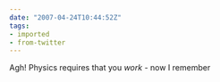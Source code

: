 ```yaml
---
date: "2007-04-24T10:44:52Z"
tags:
- imported
- from-twitter
---
```

Agh\! Physics requires that you *work* - now I remember
